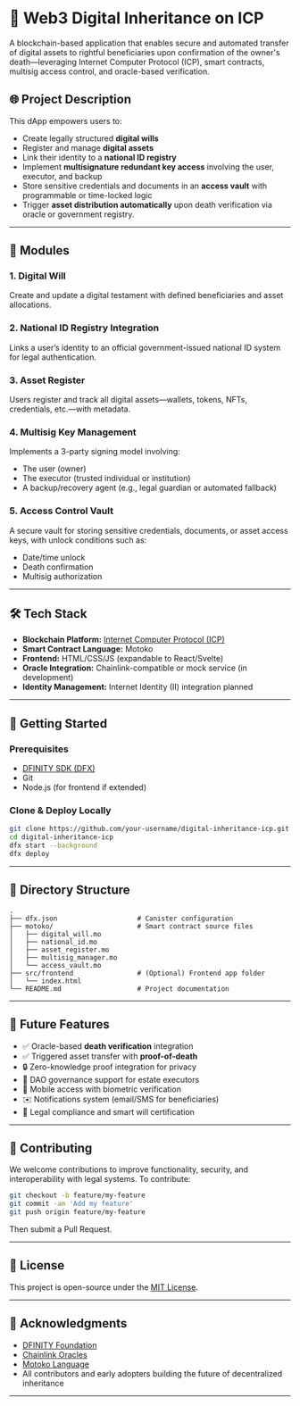 # 🧬 Web3 Digital Inheritance on ICP

A blockchain-based application that enables secure and automated transfer of digital assets to rightful beneficiaries upon confirmation of the owner's death—leveraging Internet Computer Protocol (ICP), smart contracts, multisig access control, and oracle-based verification.

## 🌐 Project Description

This dApp empowers users to:

- Create legally structured **digital wills**
- Register and manage **digital assets**
- Link their identity to a **national ID registry**
- Implement **multisignature redundant key access** involving the user, executor, and backup
- Store sensitive credentials and documents in an **access vault** with programmable or time-locked logic
- Trigger **asset distribution automatically** upon death verification via oracle or government registry.

---

## 🧩 Modules

### 1. Digital Will
Create and update a digital testament with defined beneficiaries and asset allocations.

### 2. National ID Registry Integration
Links a user’s identity to an official government-issued national ID system for legal authentication.

### 3. Asset Register
Users register and track all digital assets—wallets, tokens, NFTs, credentials, etc.—with metadata.

### 4. Multisig Key Management
Implements a 3-party signing model involving:
- The user (owner)
- The executor (trusted individual or institution)
- A backup/recovery agent (e.g., legal guardian or automated fallback)

### 5. Access Control Vault
A secure vault for storing sensitive credentials, documents, or asset access keys, with unlock conditions such as:
- Date/time unlock
- Death confirmation
- Multisig authorization

---

## 🛠 Tech Stack

- **Blockchain Platform:** [Internet Computer Protocol (ICP)](https://internetcomputer.org)
- **Smart Contract Language:** Motoko
- **Frontend:** HTML/CSS/JS (expandable to React/Svelte)
- **Oracle Integration:** Chainlink-compatible or mock service (in development)
- **Identity Management:** Internet Identity (II) integration planned

---

## 🚀 Getting Started

### Prerequisites

- [DFINITY SDK (DFX)](https://smartcontracts.org/docs/quickstart/quickstart.html)
- Git
- Node.js (for frontend if extended)

### Clone & Deploy Locally

```bash
git clone https://github.com/your-username/digital-inheritance-icp.git
cd digital-inheritance-icp
dfx start --background
dfx deploy
```

---

## 📁 Directory Structure

```
.
├── dfx.json                    # Canister configuration
├── motoko/                     # Smart contract source files
│   ├── digital_will.mo
│   ├── national_id.mo
│   ├── asset_register.mo
│   ├── multisig_manager.mo
│   └── access_vault.mo
├── src/frontend                # (Optional) Frontend app folder
│   └── index.html
└── README.md                   # Project documentation
```

---

## 🧠 Future Features

- ✅ Oracle-based **death verification** integration
- ✅ Triggered asset transfer with **proof-of-death**
- 🔒 Zero-knowledge proof integration for privacy
- 💼 DAO governance support for estate executors
- 📱 Mobile access with biometric verification
- ✉️ Notifications system (email/SMS for beneficiaries)
- 📜 Legal compliance and smart will certification

---

## 🤝 Contributing

We welcome contributions to improve functionality, security, and interoperability with legal systems. To contribute:

```bash
git checkout -b feature/my-feature
git commit -am 'Add my feature'
git push origin feature/my-feature
```

Then submit a Pull Request.

---

## 📜 License

This project is open-source under the [MIT License](LICENSE).

---

## 🙏 Acknowledgments

- [DFINITY Foundation](https://dfinity.org)
- [Chainlink Oracles](https://chain.link)
- [Motoko Language](https://smartcontracts.org/docs/language-guide/motoko.html)
- All contributors and early adopters building the future of decentralized inheritance

---
